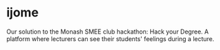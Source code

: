 # ijome
Our solution to the Monash SMEE club hackathon: Hack your Degree. A platform where lecturers can see their students' feelings during a lecture.
